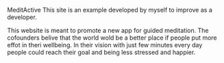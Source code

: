 MeditActive
This site is an example developed by myself to improve as a developer.

This website is meant to promote a new app for guided meditation. 
The cofounders belive that the world wold be a better place if people put more effot in theri wellbeing. In their vision with just few minutes every day people could reach their goal and being less stressed and happier.


